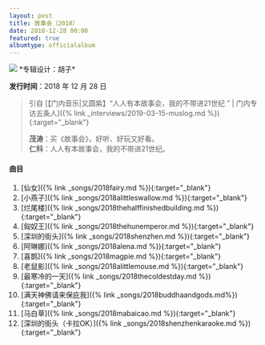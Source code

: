 ```yaml
---
layout: post
title: 故事会（2018）
date: 2018-12-28 00:00
featured: true
albumtype: officialalbum
---
```


<img src="/assets/imgs/stories2018.jpg">
*专辑设计：胡子*

**发行时间**：2018 年 12 月 28 日  

> 引自 [【门内音乐\|又圆紫】“人人有本故事会，我的不带进21世纪 ” \| 门内专访五条人]({% link _interviews/2019-03-15-muslog.md %}){:target="_blank"}
>
> **茂涛**：买《故事会》，好听、好玩又好看。  
> **仁科**：人人有本故事会，我的不带进21世纪。

#### 曲目

1. [仙女]({% link _songs/2018fairy.md %}){:target="_blank"}
2. [小燕子]({% link _songs/2018alittleswallow.md %}){:target="_blank"}
3. [烂尾楼]({% link _songs/2018thehalffinishedbuilding.md %}){:target="_blank"}
4. [匈奴王]({% link _songs/2018thehunemperor.md %}){:target="_blank"}
5. [深圳的街头]({% link _songs/2018shenzhen.md %}){:target="_blank"}
6. [阿琳娜]({% link _songs/2018alena.md %}){:target="_blank"}
7. [喜鹊]({% link _songs/2018magpie.md %}){:target="_blank"}
8. [老鼠影]({% link _songs/2018alittlemouse.md %}){:target="_blank"}
9. [最寒冷的一天]({% link _songs/2018thecoldestday.md %}){:target="_blank"}
10. [满天神佛请来保庇我]({% link _songs/2018buddhaandgods.md%}){:target="_blank"}
11. [马白草]({% link _songs/2018mabaicao.md %}){:target="_blank"}
12. [深圳的街头（卡拉OK）]({% link _songs/2018shenzhenkaraoke.md %}){:target="_blank"}
